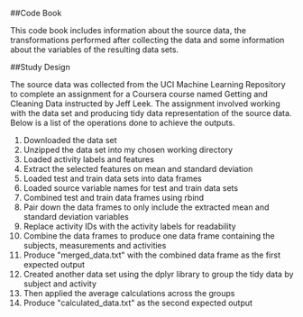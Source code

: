 ##Code Book

This code book includes information about the source data, the transformations performed after collecting the data and some information about the variables of the resulting data sets.

##Study Design

The source data was collected from the UCI Machine Learning Repository to complete an assignment for a Coursera course named Getting and Cleaning Data instructed by Jeff Leek. The assignment involved working with the data set and producing tidy data representation of the source data. Below is a list of the operations done to achieve the outputs.

1. Downloaded the data set
2. Unzipped the data set into my chosen working directory
3. Loaded activity labels and features
4. Extract the selected features on mean and standard deviation
5. Loaded test and train data sets into data frames
6. Loaded source variable names for test and train data sets
7. Combined test and train data frames using rbind
8. Pair down the data frames to only include the extracted mean and standard deviation variables
9. Replace activity IDs with the activity labels for readability
10. Combine the data frames to produce one data frame containing the subjects, measurements and activities
11. Produce "merged_data.txt" with the combined data frame as the first expected output
12. Created another data set using the dplyr library to group the tidy data by subject and activity
13. Then applied the average calculations across the groups
14. Produce "calculated_data.txt" as the second expected output



